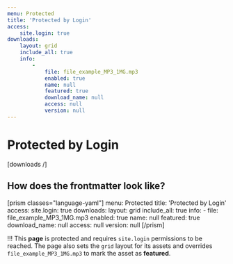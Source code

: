 ```yaml
---
menu: Protected
title: 'Protected by Login'
access:
    site.login: true
downloads:
    layout: grid
    include_all: true
    info:
        -
            file: file_example_MP3_1MG.mp3
            enabled: true
            name: null
            featured: true
            download_name: null
            access: null
            version: null
---
```


# Protected by Login

[downloads /]

## How does the frontmatter look like?

[prism classes="language-yaml"]
menu: Protected
title: 'Protected by Login'
access:
  site.login: true
downloads:
  layout: grid
  include_all: true
  info:
    -
      file: file_example_MP3_1MG.mp3
      enabled: true
      name: null
      featured: true
      download_name: null
      access: null
      version: null
[/prism]

!!! This **page** is protected and requires `site.login` permissions to be reached. The page also sets the `grid` layout for its assets and overrides `file_example_MP3_1MG.mp3` to mark the asset as **featured**.
